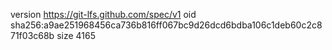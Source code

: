 version https://git-lfs.github.com/spec/v1
oid sha256:a9ae251968456ca736b816ff067bc9d26dcd6bdba106c1deb60c2c871f03c68b
size 4165
